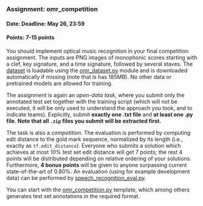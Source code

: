 ### Assignment: omr_competition
#### Date: Deadline: May 26, 23:59
#### Points: 7-15 points

You should implement optical music recognition in your final competition
assignment. The inputs are PNG images of monophonic scores starting with
a clef, key signature, and a time signature, followed by several staves.
The [dataset](https://ufal.mff.cuni.cz/~straka/courses/npfl114/1819/demos/omr_train.html)
is loadable using the [omr_dataset.py](https://github.com/ufal/npfl114/tree/past-1819/labs/11/omr_dataset.py)
module and is downloaded automatically if missing (note that is has 185MB).
No other data or pretrained models are allowed for training.

The assignment is again an _open-data task_, where you submit only the annotated test set
together with the training script (which will not be executed, it will be
only used to understand the approach you took, and to indicate teams).
Explicitly, submit **exactly one .txt file** and **at least one .py file**.
**Note that all `.zip` files you submit will be extracted first.**

The task is also a _competition_. The evaluation is performed by computing edit
distance to the gold mark sequence, normalized by its length (i.e., exactly as
`tf.edit_distance`). Everyone who submits a solution which achieves
at most _10%_ test set edit distance will get 7 points; the rest 4 points will be distributed
depending on relative ordering of your solutions. Furthermore, **4 bonus points**
will be given to anyone surpassing current state-of-the-art of 0.80%.
An evaluation (using for example development data) can be performed by
[speech_recognition_eval.py](https://github.com/ufal/npfl114/tree/past-1819/labs/07/speech_recognition_eval.py).

You can start with the
[omr_competition.py](https://github.com/ufal/npfl114/tree/past-1819/labs/11/omr_competition.py)
template, which among others generates test set annotations in the required format.
